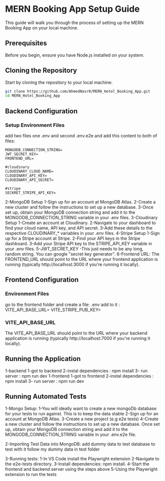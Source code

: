 # MERN Booking App Setup Guide

This guide will walk you through the process of setting up the MERN Booking App on your local machine.

## Prerequisites

Before you begin, ensure you have Node.js installed on your system.

## Cloning the Repository

Start by cloning the repository to your local machine:

```bash
git clone https://github.com/AhmedNasr0/MERN_Hotel_Booking_App.git
cd MERN_Hotel_Booking_App

```

## Backend Configuration
### Setup Environment Files 
 add two files one .env and second .env.e2e 
 and add this content to both of files:
```
MONGODB_CONNECTION_STRING=
JWT_SECRET_KEY=
FRONTEND_URL=

#cloudinary
CLOUDINARY_CLOUD_NAME=
CLOUDINARY_API_KEY=
CLOUDINARY_API_SECRET=

#stripe
SECKRET_STRIPE_API_KEY=
```
2-MongoDB Setup
    1-Sign up for an account at MongoDB Atlas.
    2-Create a new cluster and follow the instructions to set up a new database.
    3-Once set up, obtain your MongoDB connection string and add it to the MONGODB_CONNECTION_STRING variable in your .env files.
3-Cloudinary Setup
    1-Create an account at Cloudinary.
    2-Navigate to your dashboard to find your cloud name, API key, and API secret.
    3-Add these details to the respective CLOUDINARY_* variables in your .env files.
4-Stripe Setup
    1-Sign up for a Stripe account at Stripe.
    2-Find your API keys in the Stripe dashboard.
    3-Add your Stripe API key to the STRIPE_API_KEY variable in your .env files.
5-JWT_SECRET_KEY
    -This just needs to be any long, random string. You can google "secret key generator".
6-Frontend URL:
    The FRONTEND_URL should point to the URL where your frontend application is running (typically http://localhost:3000 if you're running it locally).

## Frontend Configuration
### Environment Files
go to the frontend folder and create a file: .env 
add to it : 
VITE_API_BASE_URL=
VITE_STRIPE_PUB_KEY=

### VITE_API_BASE_URL
The VITE_API_BASE_URL should point to the URL where your backend application is running (typically http://localhost:7000 if you're running it locally).

## Running the Application
1-backend 
    1-got to backend 
    2-instal dependencies : npm install
    3- run server : npm run dev
1-frontend 
    1-got to frontend
    2-instal dependencies : npm install
    3- run server : npm run dev

## Running Automated Tests
1-Mongo Setup:
    1-You will ideally want to create a new mongoDb database for your tests to run against. This is to keep the data stable
    2-Sign up for an account at MongoDB Atlas.
    3-Create a new project (e.g e2e tests)
    4-Create a new cluster and follow the instructions to set up a new database.
    Once set up, obtain your MongoDB connection string and add it to the MONGODB_CONNECTION_STRING variable in your .env.e2e file.

2-Importing Test Data into MongoDB:
    add dummy data to test database to test with it follow my dummy data in test folder

3-Running tests:
    1-In VS Code install the Playwright extension
    2-Navigate to the e2e-tests directory.
    3-Install dependencies: npm install.
    4-Start the frontend and backend server using the steps above
    5-Using the Playwright extension to run the tests